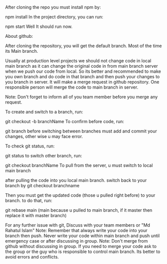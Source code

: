 After cloning the repo you must install npm by:

npm install
In the project directory, you can run:

npm start
Well It should run now.

About github:

After cloning the repository, you will get the default branch. Most of the time its Main branch.

Usually at production level projects we should not change code in local main branch as it can change the original code in from main branch server when we push our code from local. So its better and recommended to make you own branch and do code in that branch and then push your changes to you branch in server. It will make a merge request in github repository. One responsible person will merge the code to main branch in server.

Note: Don't forget to inform all of you team member before you merge any request.

To create and switch to a branch, run:

git checkout -b branchName
To confirm before code, run:

git branch
before switching between branches must add and commit your changes, other wise u may face error.

To check git status, run:

git status
to switch other branch, run:

git checkout branchName
To pull from the server, u must switch to local main branch

after pulling the code into you local main branch. switch back to your branch by git checkout branchname

Then you must get the updated code (those u pulled right before) to your branch. to do that, run:

git rebase main
(main because u pulled to main branch, if it master then replace it with master branch)

For any further issue with git, Discuss with your team members or "Md Rahatul Islam"
Note: Remember that always write your code into your branch then push. Never write your code within main branch and push until emergency case or after discussing in group.
Note: Don't merge from github without discussing in group. If you need to merge your code ask to the group or the guy who is responsible to control main branch. Its better to avoid errors and conflicts.
